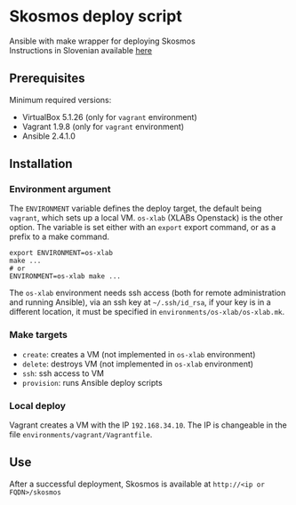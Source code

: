 # Skosmos deploy script

Ansible with make wrapper for deploying Skosmos  
Instructions in Slovenian available [here](README_si.md)

## Prerequisites

Minimum required versions:
- VirtualBox 5.1.26 (only for `vagrant` environment)
- Vagrant 1.9.8 (only for `vagrant` environment)
- Ansible 2.4.1.0

## Installation

### Environment argument

The `ENVIRONMENT` variable defines the deploy target, the default being `vagrant`,
which sets up a local VM. `os-xlab` (XLABs Openstack) is the other option. The variable
is set either with an  `export` export command, or as a prefix to a make command.
```
export ENVIRONMENT=os-xlab
make ...
# or
ENVIRONMENT=os-xlab make ...
```
The `os-xlab` environment needs ssh access (both for remote administration and running Ansible),
via an ssh key at `~/.ssh/id_rsa`, if your key is in a different location, it must be specified in
`environments/os-xlab/os-xlab.mk`.

### Make targets

- `create`: creates a VM (not implemented in `os-xlab` environment)
- `delete`: destroys VM (not implemented in `os-xlab` environment)
- `ssh`: ssh access to VM
- `provision`: runs Ansible deploy scripts

### Local deploy

Vagrant creates a VM with the IP `192.168.34.10`. The IP is changeable in the file
`environments/vagrant/Vagrantfile`.

## Use

After a successful deployment, Skosmos is available at `http://<ip or FQDN>/skosmos`
